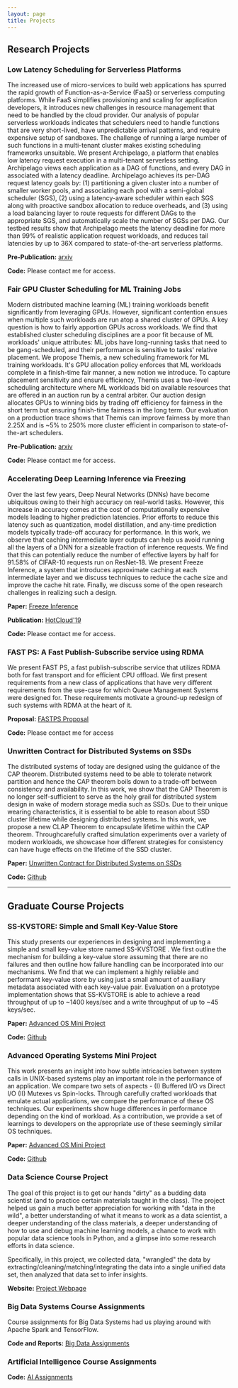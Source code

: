 ```yaml
---
layout: page
title: Projects
---
```


## Research Projects

### Low Latency Scheduling for Serverless Platforms
The increased use of micro-services to build web applications has spurred the rapid growth of Function-as-a-Service (FaaS) or serverless computing platforms. While FaaS simplifies provisioning and scaling for application developers, it introduces new challenges in resource management that need to be handled by the cloud provider. Our analysis of popular serverless workloads indicates that schedulers need to handle functions that are very short-lived, have unpredictable arrival patterns, and require expensive setup of sandboxes. The challenge of running a large number of such functions in a multi-tenant cluster makes existing scheduling frameworks unsuitable.
We present Archipelago, a platform that enables low latency request execution in a multi-tenant serverless setting. Archipelago views each application as a DAG of functions, and every DAG in associated with a latency deadline. Archipelago achieves its per-DAG request latency goals by: (1) partitioning a given cluster into a number of smaller worker pools, and associating each pool with a semi-global scheduler (SGS), (2) using a latency-aware scheduler within each SGS along with proactive sandbox allocation to reduce overheads, and (3) using a load balancing layer to route requests for different DAGs to the appropriate SGS, and automatically scale the number of SGSs per DAG. Our testbed results show that Archipelago meets the latency deadline for more than 99% of realistic application request workloads, and reduces tail latencies by up to 36X compared to state-of-the-art serverless platforms.

**Pre-Publication:** [arxiv](https://128.84.21.199/pdf/1911.09849.pdf)

**Code:** Please contact me for access.


### Fair GPU Cluster Scheduling for ML Training Jobs
Modern distributed machine learning (ML) training workloads benefit significantly from leveraging GPUs. However, significant contention ensues when multiple such workloads are run atop a shared cluster of GPUs. A key question is how to fairly apportion GPUs across workloads. We find that established cluster scheduling disciplines are a poor fit because of ML workloads' unique attributes: ML jobs have long-running tasks that need to be gang-scheduled, and their performance is sensitive to tasks' relative placement.
We propose Themis, a new scheduling framework for ML training workloads. It's GPU allocation policy enforces that ML workloads complete in a finish-time fair manner, a new notion we introduce. To capture placement sensitivity and ensure efficiency, Themis uses a two-level scheduling architecture where ML workloads bid on available resources that are offered in an auction run by a central arbiter. Our auction design allocates GPUs to winning bids by trading off efficiency for fairness in the short term but ensuring finish-time fairness in the long term. Our evaluation on a production trace shows that Themis can improve fairness by more than 2.25X and is ~5% to 250% more cluster efficient in comparison to state-of-the-art schedulers.

**Pre-Publication:** [arxiv](https://arxiv.org/pdf/1907.01484.pdf)

**Code:** Please contact me for access.


### Accelerating Deep Learning Inference via Freezing
Over the last few years, Deep Neural Networks (DNNs) have become ubiquitous owing to their high accuracy on real-world tasks. However, this increase in accuracy comes at the cost of computationally expensive models leading to higher prediction latencies. Prior efforts to reduce this latency such as quantization, model distillation, and any-time prediction models typically trade-off accuracy for performance. In this work, we observe that caching intermediate layer outputs can help us avoid running all the layers of a DNN for a sizeable fraction of inference requests. We find that this can potentially reduce the number of effective layers by half for 91.58% of CIFAR-10 requests run on ResNet-18. We present Freeze Inference, a system that introduces approximate caching at each intermediate layer and we discuss techniques to reduce the cache size and improve the cache hit rate. Finally, we discuss some of the open research challenges in realizing such a design.

**Paper:** [Freeze Inference](freeze_inference.pdf)

**Publication:** [HotCloud'19](https://www.usenix.org/conference/hotcloud19/presentation/kumar)

**Code:** Please contact me for access.

### FAST PS: A Fast Publish-Subscribe service using RDMA
We present FAST PS, a fast publish-subscribe service that utilizes RDMA both for fast transport and for efficient CPU offload. We first present requirements from a new class of applications that have very different requirements from the use-case for which Queue Management Systems were designed for. These requirements motivate a ground-up redesign of such systems with RDMA at the heart of it.

**Proposal:** [FASTPS Proposal](FastPS_Proposal(1).pdf)

**Code:** Please contact me for access


### Unwritten Contract for Distributed Systems on SSDs
The distributed systems of today are designed using the guidance of the CAP theorem. Distributed systems need to be able to tolerate network partition and hence the CAP theorem boils down to a trade-off between consistency and availability. In this work, we show that the CAP Theorem is no longer self-sufficient to serve as the holy grail for distributed system design in wake of modern storage media such as SSDs. Due to their unique wearing characteristics, it is essential to be able to reason about SSD cluster lifetime while designing distributed systems. In this work, we propose a new CLAP Theorem to encapsulate lifetime within the CAP theorem. Throughcarefully crafted simulation experiments over a variety of modern workloads, we showcase how different strategies for consistency can have huge effects on the lifetime of the SSD cluster.

**Paper:** [Unwritten Contract for Distributed Systems on SSDs](Unwritten_Contract_Distributed.pdf)

**Code:** [Github](https://github.com/Arjunbala/DistributedSystemsSSDs)

----

## Graduate Course Projects

### SS-KVSTORE: Simple and Small Key-Value Store
This study presents our experiences in designing and implementing a simple and small key-value store named SS-KVSTORE . We first outline the mechanism for building a key-value store assuming that there are no failures and then outline how failure handling can be incorporated into our mechanisms. We find that we can implement a highly reliable and performant key-value store by using just a small amount of auxiliary metadata associated with each key-value pair. Evaluation on a prototype implementation shows that SS-KVSTORE is able to achieve a read throughput of up to ~1400 keys/sec and a write throughput of up to ~45 keys/sec.

**Paper:** [Advanced OS Mini Project](SS_KVStore.pdf)

**Code:** [Github](https://github.com/Arjunbala/KVStore)


### Advanced Operating Systems Mini Project
This work presents an insight into how subtle intricacies between system calls in UNIX-based systems play an
important role in the performance of an application. We compare two sets of aspects - (I) Buffered I/O vs Direct I/O
(II) Mutexes vs Spin-locks. Through carefully crafted workloads that emulate actual applications, we compare the
performance of these OS techniques. Our experiments show huge differences in performance depending on the kind
of workload. As a contribution, we provide a set of learnings to developers on the appropriate use of these seemingly
similar OS techniques.

**Paper:** [Advanced OS Mini Project](Advanced_OS_MiniProject.pdf)

**Code:** [Github](https://github.com/Arjunbala/Advanced-OS-MiniProject)


### Data Science Course Project
The goal of this project is to get our hands "dirty" as a budding data scientist (and to practice certain materials taught in the class). The project helped us gain a much better appreciation for working with "data in the wild", a better understanding of what it means to work as a data scientist, a deeper understanding of the class materials, a deeper understanding of how to use and debug machine learning models, a chance to work with popular data science tools in Python, and a glimpse into some research efforts in data science.

Specifically, in this project, we collected data, "wrangled" the data by extracting/cleaning/matching/integrating the data into a single unified data set, then analyzed that data set to infer insights.

**Website:** [Project Webpage](https://rohit--sharma.github.io/CS839_DataScience/)


### Big Data Systems Course Assignments
Course assignments for Big Data Systems had us playing around with Apache Spark and TensorFlow.

**Code and Reports:** [Big Data Assignments](https://github.com/Arjunbala/CS744-Assignments)


### Artificial Intelligence Course Assignments
**Code:** [AI Assignments](https://github.com/Arjunbala/CS540-Intro-to-AI)
